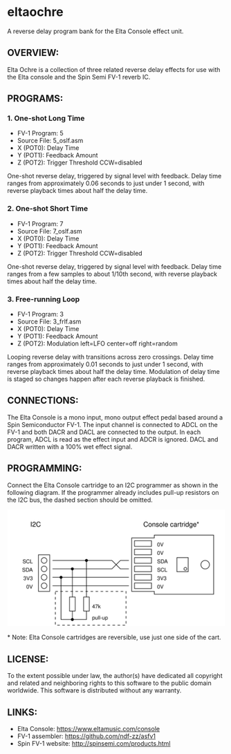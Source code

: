 # eltaochre

A reverse delay program bank for the Elta Console effect unit.


## OVERVIEW:

Elta Ochre is a collection of three related reverse delay effects
for use with the Elta console and the Spin Semi FV-1 reverb IC. 

## PROGRAMS:

### 1. One-shot Long Time

- FV-1 Program: 5
- Source File: 5_oslf.asm
- X (POT0): Delay Time
- Y (POT1): Feedback Amount
- Z (POT2): Trigger Threshold CCW=disabled

One-shot reverse delay, triggered by signal level with
feedback. Delay time ranges from approximately 0.06 seconds
to just under 1 second, with reverse playback times about
half the delay time.

### 2. One-shot Short Time

- FV-1 Program: 7
- Source File: 7_oslf.asm
- X (POT0): Delay Time
- Y (POT1): Feedback Amount
- Z (POT2): Trigger Threshold CCW=disabled

One-shot reverse delay, triggered by signal level with
feedback. Delay time ranges from a few samples to about 1/10th
second, with reverse playback times about half the delay time.


### 3. Free-running Loop

- FV-1 Program: 3
- Source File: 3_frlf.asm
- X (POT0): Delay Time
- Y (POT1): Feedback Amount
- Z (POT2): Modulation left=LFO center=off right=random

Looping reverse delay with transitions across zero crossings.
Delay time ranges from approximately 0.01 seconds to just under
1 second, with reverse playback times about half the delay time.
Modulation of delay time is staged so changes happen after each
reverse playback is finished.


## CONNECTIONS:

The Elta Console is a mono input, mono output effect pedal
based around a Spin Semiconductor FV-1. The input channel is
connected to ADCL on the FV-1 and both DACR and DACL are connected
to the output. In each program, ADCL is read as the effect input
and ADCR is ignored. DACL and DACR written with a 100% wet
effect signal.


## PROGRAMMING:

Connect the Elta Console cartridge to an I2C programmer as shown
in the following diagram. If the programmer already includes pull-up
resistors on the I2C bus, the dashed section should be omitted.

![Programmer Wiring Diagram](progwiring.svg "Programmer Wiring")

\* Note: Elta Console cartridges are reversible, use just one
side of the cart.


## LICENSE:

To the extent possible under law, the author(s) have dedicated
all copyright and related and neighboring rights to this software
to the public domain worldwide. This software is distributed
without any warranty.


## LINKS:

- Elta Console: <https://www.eltamusic.com/console>
- FV-1 assembler: <https://github.com/ndf-zz/asfv1>
- Spin FV-1 website: <http://spinsemi.com/products.html>
